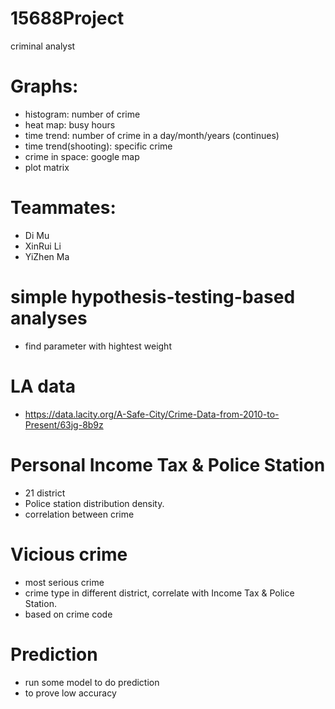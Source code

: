 # 15688Project
criminal analyst

# Graphs:
- histogram: number of crime
- heat map: busy hours
- time trend: number of crime in a day/month/years (continues)
- time trend(shooting): specific crime
- crime in space: google map
- plot matrix

# Teammates:
- Di Mu
- XinRui Li
- YiZhen Ma

# simple hypothesis-testing-based analyses
- find parameter with hightest weight

# LA data
- https://data.lacity.org/A-Safe-City/Crime-Data-from-2010-to-Present/63jg-8b9z

# Personal Income Tax & Police Station
- 21 district 
- Police station distribution density.
- correlation between crime 

# Vicious crime
- most serious crime
- crime type in different district, correlate with Income Tax & Police Station.
- based on crime code

# Prediction
- run some model to do prediction
- to prove low accuracy